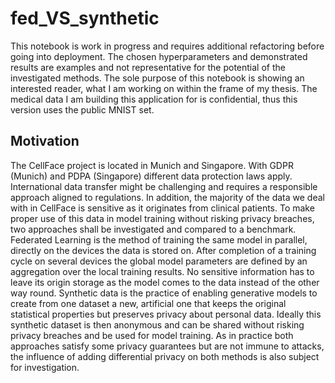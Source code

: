# fed_VS_synthetic
This notebook is work in progress and requires additional refactoring before going into deployment. The chosen hyperparameters and demonstrated results are examples and not representative for the potential of the investigated methods. The sole purpose of this notebook is showing an interested reader, what I am working on within the frame of my thesis. The medical data I am building this application for is confidential, thus this version uses the public MNIST set.

## Motivation
The CellFace project is located in Munich and Singapore. With GDPR (Munich) and PDPA (Singapore) different data protection laws apply.  International data transfer might be challenging and requires a responsible approach aligned to regulations. In addition, the majority of the data we deal with in CellFace is sensitive as it originates from clinical patients. To make proper use of this data in model training without risking privacy breaches, two approaches shall be investigated and compared to a benchmark. Federated Learning is the method of training the same model in parallel, directly on the devices the data is stored on. After completion of a training cycle on several devices the global model parameters are defined by an aggregation over the local training results. No sensitive information has to leave its origin storage as the model comes to the data instead of the other way round. Synthetic data is the practice of enabling generative models to create from one dataset a new, artificial one that keeps the original statistical properties but preserves privacy about personal data. Ideally this synthetic dataset is then anonymous and can be shared without risking privacy breaches and be used for model training. As in practice both approaches satisfy some privacy guarantees but are not immune to attacks, the influence of adding differential privacy on both methods is also subject for investigation.
